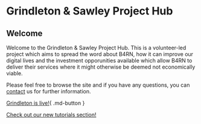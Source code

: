 # Grindleton & Sawley Project Hub

## Welcome
Welcome to the Grindleton & Sawley Project Hub. This is a volunteer-led project which aims to spread the word about B4RN, how it can improve our digital lives and the investment opporunities available which allow B4RN to deliver their services where it might otherwise be deemed not economically viable. 

Please feel free to browse the site and if you have any questions, you can [contact](contact.md) us for further information.

[Grindleton is live!](news/posts/7.md){ .md-button }

[Check out our new tutorials section!](tutorials/index.md)

